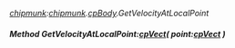 _[chipmunk](../../modules/chipmunk/chipmunk-module.md):[chipmunk](../../modules/chipmunk/chipmunk-module.md).[cpBody](../../modules/chipmunk/chipmunk-cpbody.md).GetVelocityAtLocalPoint_
##### Method GetVelocityAtLocalPoint:[cpVect](../../modules/chipmunk/chipmunk-cpvect.md)( point:[cpVect](../../modules/chipmunk/chipmunk-cpvect.md) )
